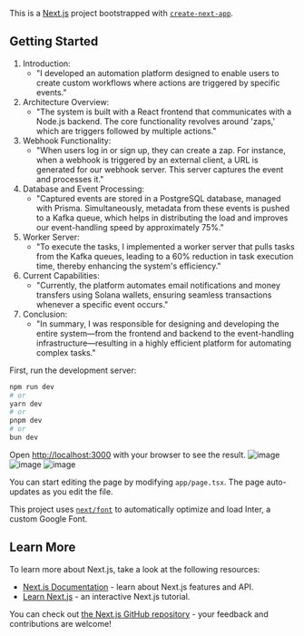 This is a [Next.js](https://nextjs.org/) project bootstrapped with [`create-next-app`](https://github.com/vercel/next.js/tree/canary/packages/create-next-app).



## Getting Started

1. Introduction:
    * "I developed an automation platform designed to enable users to create custom workflows where actions are triggered by specific events."
2. Architecture Overview:
    * "The system is built with a React frontend that communicates with a Node.js backend. The core functionality revolves around 'zaps,' which are triggers followed by multiple actions."
3. Webhook Functionality:
    * "When users log in or sign up, they can create a zap. For instance, when a webhook is triggered by an external client, a URL is generated for our webhook server. This server captures the event and processes it."
4. Database and Event Processing:
    * "Captured events are stored in a PostgreSQL database, managed with Prisma. Simultaneously, metadata from these events is pushed to a Kafka queue, which helps in distributing the load and improves our event-handling speed by approximately 75%."
5. Worker Server:
    * "To execute the tasks, I implemented a worker server that pulls tasks from the Kafka queues, leading to a 60% reduction in task execution time, thereby enhancing the system's efficiency."
6. Current Capabilities:
    * "Currently, the platform automates email notifications and money transfers using Solana wallets, ensuring seamless transactions whenever a specific event occurs."
7. Conclusion:
    * "In summary, I was responsible for designing and developing the entire system—from the frontend and backend to the event-handling infrastructure—resulting in a highly efficient platform for automating complex tasks."

First, run the development server:

```bash
npm run dev
# or
yarn dev
# or
pnpm dev
# or
bun dev
```

Open [http://localhost:3000](http://localhost:3000) with your browser to see the result.
![image](https://github.com/user-attachments/assets/2f87d5a8-57f4-4e0d-a488-63976141979c)
![image](https://github.com/user-attachments/assets/7e1d73fa-88bf-4f2e-b520-48b6c9475427)
![image](https://github.com/user-attachments/assets/9e8c1574-7362-49af-8e38-ec1f906b122c)




You can start editing the page by modifying `app/page.tsx`. The page auto-updates as you edit the file.

This project uses [`next/font`](https://nextjs.org/docs/basic-features/font-optimization) to automatically optimize and load Inter, a custom Google Font.


## Learn More

To learn more about Next.js, take a look at the following resources:

- [Next.js Documentation](https://nextjs.org/docs) - learn about Next.js features and API.
- [Learn Next.js](https://nextjs.org/learn) - an interactive Next.js tutorial.

You can check out [the Next.js GitHub repository](https://github.com/vercel/next.js/) - your feedback and contributions are welcome!

